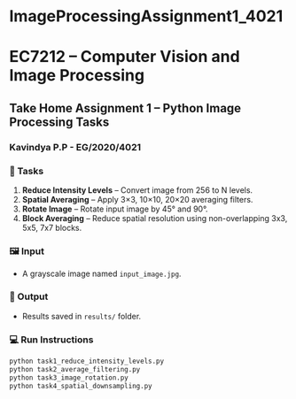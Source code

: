 # ImageProcessingAssignment1_4021

# EC7212 – Computer Vision and Image Processing  
## Take Home Assignment 1 – Python Image Processing Tasks
### Kavindya P.P - EG/2020/4021

### 🔧 Tasks
1. **Reduce Intensity Levels** – Convert image from 256 to N levels.
2. **Spatial Averaging** – Apply 3×3, 10×10, 20×20 averaging filters.
3. **Rotate Image** – Rotate input image by 45° and 90°.
4. **Block Averaging** – Reduce spatial resolution using non-overlapping 3x3, 5x5, 7x7 blocks.

### 🖼 Input
- A grayscale image named `input_image.jpg`.

### 📂 Output
- Results saved in `results/` folder.

### 💻 Run Instructions

```bash
python task1_reduce_intensity_levels.py
python task2_average_filtering.py
python task3_image_rotation.py
python task4_spatial_downsampling.py
